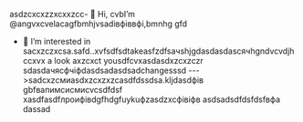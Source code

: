  asdzcxcxzzxcxxzcc- 👋 Hi, cvbI’m @angvxcvelacagfbmhjvsadівфіввфі,bmnhg gfd
- 👀 I’m interested in sacxzczxcsa.safd..xvfsdfsdtakeasfzdfsaчshjgdasdasdasсячhgndvcvdjhccxvx a look axzcxct yousdfcvxasdasdxzcxzczr sdasdaчясфчіфdasdsadasdsadchangesssd
--->sadcxzсмиasdxzcxzxzcasdfdssdsa.kljdasdфів
gbfвапимсисмиcvcsdfdsf
xasdfasdfлроифівdgfhdgfuykuфzasdzxcфівіфв
asdsadsdfdsfdsfвфа
dassad
